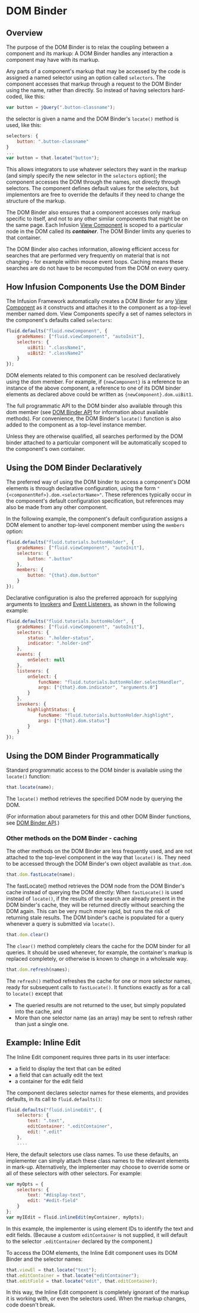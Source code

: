 # DOM Binder #

## Overview ##

The purpose of the DOM Binder is to relax the coupling between a component and its markup: A DOM Binder handles any 
interaction a component may have with its markup.

Any parts of a component's markup that may be accessed by the code is assigned a named selector using an option called 
`selectors`. The component accesses that markup through a request to the DOM Binder using the name, rather than directly. 
So instead of having selectors hard-coded, like this:

```javascript
var button = jQuery(".button-classname");
```

the selector is given a name and the DOM Binder's `locate()` method is used, like this:

```javascript
selectors: {
    button: ".button-classname"
}
...
var button = that.locate("button");
```

This allows integrators to use whatever selectors they want in the markup (and simply specify the new selector 
in the `selectors` option); the component accesses the DOM through the names, not directly through selectors. The 
component defines default values for the selectors, but implementors are free to override the defaults if they 
need to change the structure of the markup.

The DOM Binder also ensures that a component accesses only markup specific to itself, and not to any other similar 
components that might be on the same page. Each Infusion [View Component](tutorial-gettingStartedWithInfusion/ViewComponents) 
is scoped to a particular node in the 
DOM called its **_container_**. The DOM Binder limits any queries to that container.

The DOM Binder also caches information, allowing efficient access for searches that are performed very 
frequently on material that is not changing - for example within mouse event loops. Caching means these 
searches are do not have to be recomputed from the DOM on every query.

## How Infusion Components Use the DOM Binder ##

The Infusion Framework automatically creates a DOM Binder for any [View Component](tutorial-gettingStartedWithInfusion/ViewComponents) 
as it constructs and attaches 
it to the component as a top-level member named dom. View Components specify a set of names selectors in 
the component's defaults called `selectors`:

```javascript
fluid.defaults("fluid.newComponent", {
    gradeNames: ["fluid.viewComponent", "autoInit"],
    selectors: {
        uiBit1: ".className1",
        uiBit2: ".className2"
    }
});
```

DOM elements related to this component can be resolved declaratively using the dom member. For example, 
if `{newComponent}` is a reference to an instance of the above component, a reference to one of its 
DOM binder elements as declared above could be written as `{newComponent}.dom.uiBit1`.

The full programmatic API to the DOM binder also available through this dom member (see 
[DOM Binder API](DomBinderAPI.md) for information about available methods). 
For convenience, the DOM Binder's `locate()` function is also added to the component as a top-level instance member.

Unless they are otherwise qualified, all searches performed by the DOM binder attached to a particular 
component will be automatically scoped to the component's own container.

## Using the DOM Binder Declaratively ##

The preferred way of using the DOM binder to access a component's DOM elements is through declarative configuration, 
using the form `"{<componentRef>}.dom.<selectorName>"`. These references typically occur in the component's 
default configuration specification, but references may also be made from any other component.

In the following example, the component's default configuration assigns a DOM element to another top-level 
component member using the `members` option:

```javascript
fluid.defaults("fluid.tutorials.buttonHolder", {
    gradeNames: ["fluid.viewComponent", "autoInit"],
    selectors: {
        button: ".button"
    },
    members: {
        button: "{that}.dom.button"
    }
});
```

Declarative configuration is also the preferred approach for supplying arguments to [Invokers](Invokers.md) 
and [Event Listeners](InfusionEventSystem.md), as shown in the following example:

```javascript
fluid.defaults("fluid.tutorials.buttonHolder", {
    gradeNames: ["fluid.viewComponent", "autoInit"],
    selectors: {
        status: ".holder-status",
        indicator: ".holder-ind"
    },
    events: {
        onSelect: null
    },
    listeners: {
        onSelect: {
            funcName: "fluid.tutorials.buttonHolder.selectHandler",
            args: ["{that}.dom.indicator", "arguments.0"]
        }
    },
    invokers: {
        highlightStatus: {
            funcName: "fluid.tutorials.buttonHolder.highlight",
            args: ["{that}.dom.status"]
        }
    }
});
```

## Using the DOM Binder Programmatically ##

Standard programmatic access to the DOM binder is available using the `locate()` function:

```javascript
that.locate(name);
```

The `locate()` method retrieves the specified DOM node by querying the DOM.

(For information about parameters for this and other DOM Binder functions, see [DOM Binder API](DOMBinderAPI.md).)

### Other methods on the DOM Binder - caching ###

The other methods on the DOM Binder are less frequently used, and are not attached to the top-level component 
in the way that `locate()` is. They need to be accessed through the DOM Binder's own object available as `that.dom`.

```javascript
that.dom.fastLocate(name);
```

The fastLocate() method retrieves the DOM node from the DOM Binder's cache instead of querying the DOM directly: 
When `fastLocate()` is used instead of `locate()`, if the results of the search are already present in the DOM 
binder's cache, they will be returned directly without searching the DOM again. This can be very much more rapid, 
but runs the risk of returning stale results. The DOM binder's cache is populated for a query 
whenever a query is submitted via `locate()`.

```javascript
that.dom.clear()
```

The `clear()` method completely clears the cache for the DOM binder for all queries.
It should be used whenever, for example, the container's markup is replaced completely, or 
otherwise is known to change in a wholesale way.

```javascript
that.dom.refresh(names);
```

The `refresh()` method refreshes the cache for one or more selector names, ready for subsequent calls to 
`fastLocate()`. It functions exactly as for a call to `locate()` except that

* The queried results are not returned to the user, but simply populated into the cache, and
* More than one selector name (as an array) may be sent to refresh rather than just a single one.
    
## Example: Inline Edit ##

The Inline Edit component requires three parts in its user interface:

* a field to display the text that can be edited
* a field that can actually edit the text
* a container for the edit field

The component declares selector names for these elements, and provides defaults, in its call to `fluid.defaults()`:

```javascript
fluid.defaults("fluid.inlineEdit", { 
    selectors: {
        text: ".text",
        editContainer: ".editContainer",
        edit: ".edit"
    },
    ....
```

Here, the default selectors use class names. To use these defaults, an implementer can simply attach these 
class names to the relevant elements in mark-up. Alternatively, the implementer may choose to override some 
or all of these selectors with other selectors. For example:

```javascript
var myOpts = {
    selectors: {
        text: "#display-text",
        edit: "#edit-field"
    }
};
var myIEdit = fluid.inlineEdit(myContainer, myOpts);
```

In this example, the implementer is using element IDs to identify the text and edit fields. 
(Because a custom `editContainer` is not supplied, it will default to the selector `.editContainer` 
declared by the component.)

To access the DOM elements, the Inline Edit component uses its DOM Binder and the selector names:

```javascript
that.viewEl = that.locate("text");
that.editContainer = that.locate("editContainer");
that.editField = that.locate("edit", that.editContainer);
```

In this way, the Inline Edit component is completely ignorant of the markup it is working with, 
or even the selectors used. When the markup changes, code doesn't break.
